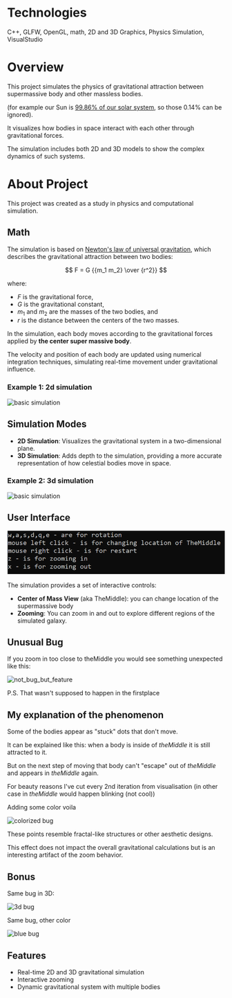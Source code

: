 # Technologies
C++, GLFW, OpenGL, math, 2D and 3D Graphics, Physics Simulation, VisualStudio

# Overview
This project simulates the physics of gravitational attraction between supermassive body and other massless bodies.

(for example our Sun is [99.86% of our solar system](https://www.google.com/search?q=how+many+times+sun+is+heavier+than+solar+system&oq=how+many+times+sun+is+heavier+than+solar+system&gs_lcrp=EgZjaHJvbWUyBggAEEUYOTIKCAEQABiABBiiBDIKCAIQABiABBiiBDIKCAMQABiABBiiBDIKCAQQABiABBiiBDIKCAUQABiABBiiBNIBCTIzMDE4ajBqN6gCCLACAQ&sourceid=chrome&ie=UTF-8), so those 0.14% can be ignored). 

It visualizes how bodies in space interact with each other through gravitational forces. 

The simulation includes both 2D and 3D models to show the complex dynamics of such systems.

# About Project
This project was created as a study in physics and computational simulation.

## Math
The simulation is based on [Newton's law of universal gravitation](https://en.wikipedia.org/wiki/Newton%27s_law_of_universal_gravitation), which describes the gravitational attraction between two bodies:

$$
F = G {{m_1 m_2} \over {r^2}}
$$

where:
- $F$ is the gravitational force,
- $G$ is the gravitational constant,
- $m_1$ and $m_2$ are the masses of the two bodies, and
- $r$ is the distance between the centers of the two masses.

In the simulation, each body moves according to the gravitational forces applied by **the center super massive body**. 

The velocity and position of each body are updated using numerical integration techniques, simulating real-time movement under gravitational influence. 

### Example 1: 2d simulation

![basic simulation](animations/basic.gif)

## Simulation Modes
- **2D Simulation**: Visualizes the gravitational system in a two-dimensional plane.
- **3D Simulation**: Adds depth to the simulation, providing a more accurate representation of how celestial bodies move in space.

### Example 2: 3d simulation

![basic simulation](animations/3dVersion.gif)

## User Interface

![controls](animations/ctrls.png)

The simulation provides a set of interactive controls:
- **Center of Mass View** (aka TheMiddle): you can change location of the supermassive body
- **Zooming**: You can zoom in and out to explore different regions of the simulated galaxy.

## Unusual Bug
If you zoom in too close to theMiddle you would see something unexpected like this:

![not_bug_but_feature](animations/funnyBug.gif)

P.S. That wasn't supposed to happen in the firstplace

## My explanation of the phenomenon
Some of the bodies appear as "stuck" dots that don't move.

It can be explained like this: when a body is inside of *theMiddle* it is still attracted to it. 

But on the next step of moving that body can't "escape" out of *theMiddle* and appears in *theMiddle* again.

For beauty reasons I've cut every 2nd iteration from visualisation (in other case in *theMiddle* would happen blinking (not cool))

Adding some color voila

![colorized bug](animations/funnyBug_colorized.gif)

These points resemble fractal-like structures or other aesthetic designs. 

This effect does not impact the overall gravitational calculations but is an interesting artifact of the zoom behavior.

## Bonus
Same bug in 3D:

![3d bug](animations/funnyBug_in3d.gif)

Same bug, other color

![blue bug](animations/bonus.gif)

## Features
- Real-time 2D and 3D gravitational simulation
- Interactive zooming
- Dynamic gravitational system with multiple bodies
